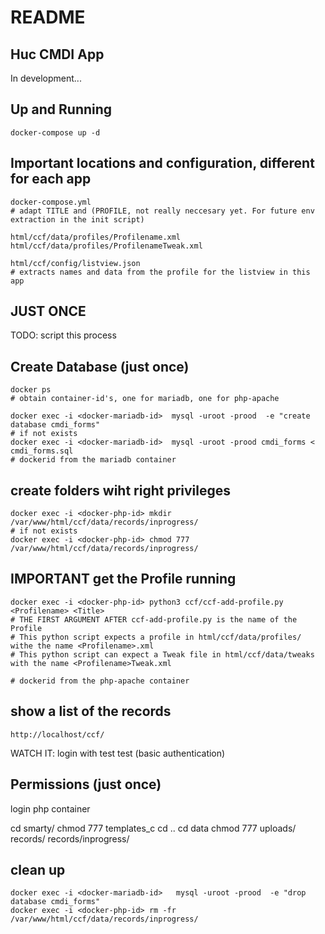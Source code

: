 # README

## Huc CMDI App

In development... 

## Up and Running

    docker-compose up -d

## Important locations and configuration, different for each app

    docker-compose.yml 
    # adapt TITLE and (PROFILE, not really neccesary yet. For future env extraction in the init script)

    html/ccf/data/profiles/Profilename.xml
    html/ccf/data/profiles/ProfilenameTweak.xml

    html/ccf/config/listview.json
    # extracts names and data from the profile for the listview in this app


## JUST ONCE

TODO: script this process

## Create Database (just once)
    docker ps
    # obtain container-id's, one for mariadb, one for php-apache

    docker exec -i <docker-mariadb-id>  mysql -uroot -prood  -e "create database cmdi_forms"
    # if not exists
    docker exec -i <docker-mariadb-id>  mysql -uroot -prood cmdi_forms < cmdi_forms.sql
    # dockerid from the mariadb container
    
## create folders wiht right privileges

    docker exec -i <docker-php-id> mkdir /var/www/html/ccf/data/records/inprogress/
    # if not exists
    docker exec -i <docker-php-id> chmod 777 /var/www/html/ccf/data/records/inprogress/


## IMPORTANT get the Profile running

    docker exec -i <docker-php-id> python3 ccf/ccf-add-profile.py <Profilename> <Title>
    # THE FIRST ARGUMENT AFTER ccf-add-profile.py is the name of the Profile 
    # This python script expects a profile in html/ccf/data/profiles/ withe the name <Profilename>.xml
    # This python script can expect a Tweak file in html/ccf/data/tweaks with the name <Profilename>Tweak.xml

    # dockerid from the php-apache container

## show a list of the records

    http://localhost/ccf/

WATCH IT: login with test test (basic authentication)

## Permissions (just once)

login php container

cd smarty/
chmod 777 templates_c
cd ..
cd data
chmod 777 uploads/ records/ records/inprogress/ 


 ## clean up

    docker exec -i <docker-mariadb-id>   mysql -uroot -prood  -e "drop  database cmdi_forms"
    docker exec -i <docker-php-id> rm -fr /var/www/html/ccf/data/records/inprogress/

